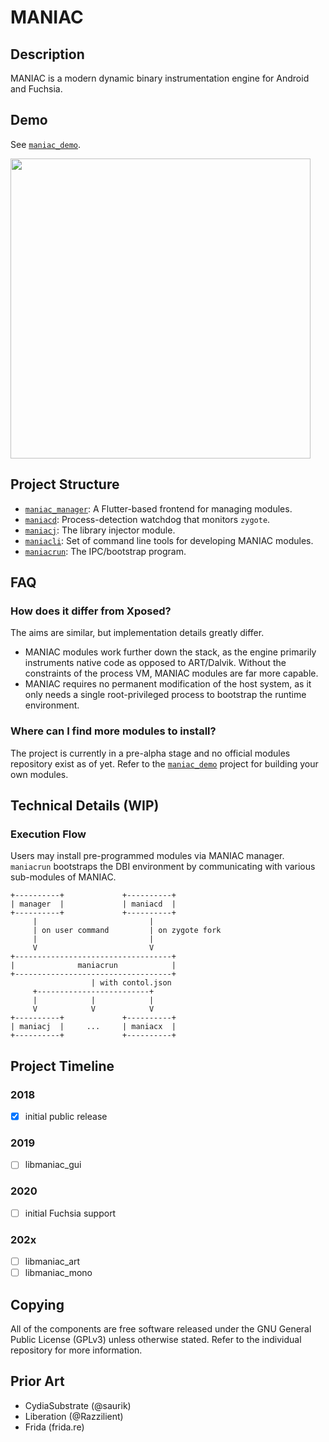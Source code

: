 # MANIAC

## Description
MANIAC is a modern dynamic binary instrumentation engine for Android and Fuchsia.

## Demo
See [`maniac_demo`](https://github.com/nicerepo/maniac_demo).

<img src="https://github.com/nicerepo/maniac_demo/raw/master/demo.gif" width="480" />

## Project Structure
* [`maniac_manager`](https://github.com/nicerepo/maniac_manager): A Flutter-based frontend for managing modules.
* [`maniacd`](https://github.com/nicerepo/maniacd): Process-detection watchdog that monitors `zygote`.
* [`maniacj`](https://github.com/nicerepo/maniacj): The library injector module.
* [`maniacli`](https://github.com/nicerepo/maniacli): Set of command line tools for developing MANIAC modules.
* [`maniacrun`](https://github.com/nicerepo/maniacrun): The IPC/bootstrap program.

## FAQ
### How does it differ from Xposed?
The aims are similar, but implementation details greatly differ.
* MANIAC modules work further down the stack, as the engine primarily instruments native code as opposed to ART/Dalvik. Without the constraints of the process VM, MANIAC modules are far more capable.
* MANIAC requires no permanent modification of the host system, as it only needs a single root-privileged process to bootstrap the runtime environment.

### Where can I find more modules to install?
The project is currently in a pre-alpha stage and no official modules repository exist as of yet. Refer to the [`maniac_demo`](https://github.com/nicerepo/maniac_demo) project for building your own modules.

## Technical Details (WIP)
### Execution Flow
Users may install pre-programmed modules via MANIAC manager. `maniacrun` bootstraps the DBI environment by communicating with various sub-modules of MANIAC.

```
+----------+             +----------+
| manager  |             | maniacd  |
+----------+             +----------+
     |                         |
     | on user command         | on zygote fork
     |                         |
     V                         V
+-----------------------------------+
|              maniacrun            |
+-----------------------------------+
                  | with contol.json
     +-------------------------+
     |            |            |
     V            V            V
+----------+             +----------+
| maniacj  |     ...     | maniacx  |
+----------+             +----------+
```

## Project Timeline
### 2018
- [x] initial public release

### 2019
- [ ] libmaniac_gui

### 2020
- [ ] initial Fuchsia support

### 202x
- [ ] libmaniac_art
- [ ] libmaniac_mono

## Copying
All of the components are free software released under the GNU General Public License (GPLv3) unless otherwise stated. Refer to the individual repository for more information.

## Prior Art
* CydiaSubstrate (@saurik)
* Liberation (@Razzilient)
* Frida (frida.re)
